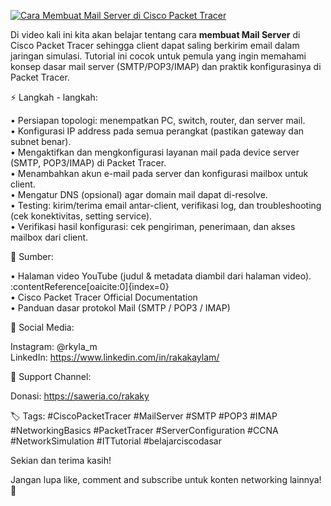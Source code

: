 <p align="left">
  <a href="https://youtu.be/1ZvA0sqyO8A?si=4VAI-yybzwhDg6MJ">
    <img src="https://ytcards.demolab.com/?id=1ZvA0sqyO8A&title=Cara+Membuat+Mail+Server+di+Cisco+Packet+Tracer&lang=en&background_color=%230d1117&title_color=%23ffffff&stats_color=%23dedede&max_title_lines=1&width=350&border_radius=8" alt="Cara Membuat Mail Server di Cisco Packet Tracer" />
  </a>
</p>

Di video kali ini kita akan belajar tentang cara **membuat Mail Server** di Cisco Packet Tracer sehingga client dapat saling berkirim email dalam jaringan simulasi. Tutorial ini cocok untuk pemula yang ingin memahami konsep dasar mail server (SMTP/POP3/IMAP) dan praktik konfigurasinya di Packet Tracer.

⚡ Langkah - langkah:

  • Persiapan topologi: menempatkan PC, switch, router, dan server mail.  
  • Konfigurasi IP address pada semua perangkat (pastikan gateway dan subnet benar).  
  • Mengaktifkan dan mengkonfigurasi layanan mail pada device server (SMTP, POP3/IMAP) di Packet Tracer.  
  • Menambahkan akun e-mail pada server dan konfigurasi mailbox untuk client.  
  • Mengatur DNS (opsional) agar domain mail dapat di-resolve.  
  • Testing: kirim/terima email antar-client, verifikasi log, dan troubleshooting (cek konektivitas, setting service).  
  • Verifikasi hasil konfigurasi: cek pengiriman, penerimaan, dan akses mailbox dari client.

🔗 Sumber:

  • Halaman video YouTube (judul & metadata diambil dari halaman video). :contentReference[oaicite:0]{index=0}  
  • Cisco Packet Tracer Official Documentation  
  • Panduan dasar protokol Mail (SMTP / POP3 / IMAP)

📱 Social Media:

  Instagram: @rkyla_m  
  LinkedIn: https://www.linkedin.com/in/rakakaylam/

💝 Support Channel:

  Donasi: https://saweria.co/rakaky

🏷️ Tags: #CiscoPacketTracer #MailServer #SMTP #POP3 #IMAP #NetworkingBasics #PacketTracer #ServerConfiguration #CCNA #NetworkSimulation #ITTutorial #belajarciscodasar

Sekian dan terima kasih!

Jangan lupa like, comment and subscribe untuk konten networking lainnya! 🚀
